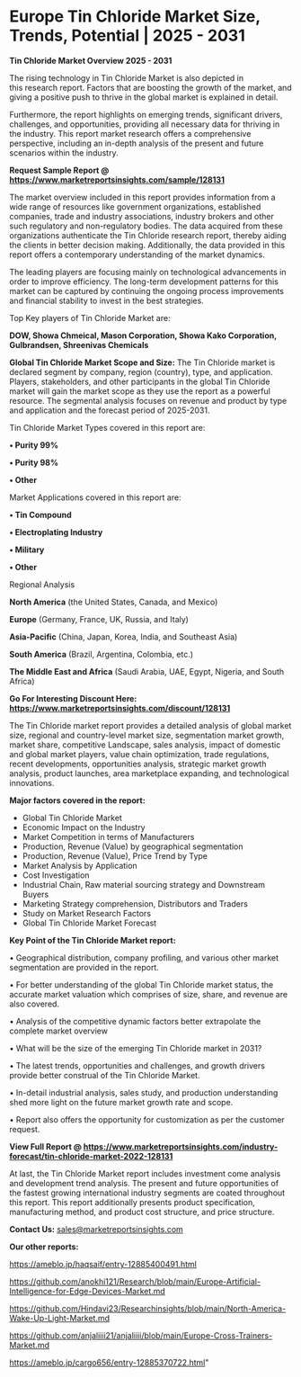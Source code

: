 # Europe Tin Chloride Market Size, Trends, Potential | 2025 - 2031

<Strong> Tin Chloride Market Overview 2025 - 2031</strong>

The rising technology in Tin Chloride Market is also depicted in this research report. Factors that are boosting the growth of the market, and giving a positive push to thrive in the global market is explained in detail.

Furthermore, the report highlights on emerging trends, significant drivers, challenges, and opportunities, providing all necessary data for thriving in the industry. This report market research offers a comprehensive perspective, including an in-depth analysis of the present and future scenarios within the industry.

<strong>Request Sample Report @ <a href=https://www.marketreportsinsights.com/sample/128131>https://www.marketreportsinsights.com/sample/128131</a></strong>

The market overview included in this report provides information from a wide range of resources like government organizations, established companies, trade and industry associations, industry brokers and other such regulatory and non-regulatory bodies. The data acquired from these organizations authenticate the Tin Chloride research report, thereby aiding the clients in better decision making. Additionally, the data provided in this report offers a contemporary understanding of the market dynamics.

The leading players are focusing mainly on technological advancements in order to improve efficiency. The long-term development patterns for this market can be captured by continuing the ongoing process improvements and financial stability to invest in the best strategies.

Top Key players of Tin Chloride Market are:

<strong>DOW, Showa Chmeical, Mason Corporation, Showa Kako Corporation, Gulbrandsen, Shreenivas Chemicals</strong>

<strong><b>Global Tin Chloride Market Scope and Size:</b></strong>
The Tin Chloride market is declared segment by company, region (country), type, and application. Players, stakeholders, and other participants in the global Tin Chloride market will gain the market scope as they use the report as a powerful resource. The segmental analysis focuses on revenue and product by type and application and the forecast period of 2025-2031.

Tin Chloride Market Types covered in this report are:

<strong>• Purity 99%

• Purity 98%

• Other</strong>

Market Applications covered in this report are:

<strong>• Tin Compound

• Electroplating Industry

• Military

• Other</strong> 

Regional Analysis

<strong>North America</strong> (the United States, Canada, and Mexico)

<strong>Europe</strong> (Germany, France, UK, Russia, and Italy)

<strong>Asia-Pacific</strong> (China, Japan, Korea, India, and Southeast Asia)

<strong>South America</strong> (Brazil, Argentina, Colombia, etc.)

<strong>The Middle East and Africa</strong> (Saudi Arabia, UAE, Egypt, Nigeria, and South Africa)

<strong>Go For Interesting Discount Here: <a href=https://www.marketreportsinsights.com/discount/128131>https://www.marketreportsinsights.com/discount/128131</a></strong>

The Tin Chloride market report provides a detailed analysis of global market size, regional and country-level market size, segmentation market growth, market share, competitive Landscape, sales analysis, impact of domestic and global market players, value chain optimization, trade regulations, recent developments, opportunities analysis, strategic market growth analysis, product launches, area marketplace expanding, and technological innovations.

<strong><b>Major factors covered in the report:</b></strong>
<ul>
  <li>Global Tin Chloride Market </li>
  <li>Economic Impact on the Industry</li>
  <li>Market Competition in terms of Manufacturers</li>
  <li>Production, Revenue (Value) by geographical segmentation</li>
  <li>Production, Revenue (Value), Price Trend by Type</li>
  <li>Market Analysis by Application</li>
  <li>Cost Investigation</li>
  <li>Industrial Chain, Raw material sourcing strategy and Downstream Buyers</li>
  <li>Marketing Strategy comprehension, Distributors and Traders</li>
  <li>Study on Market Research Factors</li>
  <li>Global Tin Chloride Market Forecast</li>
</ul>

<strong><b>Key Point of the Tin Chloride Market report:</b></strong>

• Geographical distribution, company profiling, and various other market segmentation are provided in the report.

• For better understanding of the global Tin Chloride market status, the accurate market valuation which comprises of size, share, and revenue are also covered.

• Analysis of the competitive dynamic factors better extrapolate the complete market overview

• What will be the size of the emerging Tin Chloride market in 2031?

• The latest trends, opportunities and challenges, and growth drivers provide better construal of the Tin Chloride Market.

• In-detail industrial analysis, sales study, and production understanding shed more light on the future market growth rate and scope.

• Report also offers the opportunity for customization as per the customer request.

<strong><b>View Full Report @ <a href=https://www.marketreportsinsights.com/industry-forecast/tin-chloride-market-2022-128131>https://www.marketreportsinsights.com/industry-forecast/tin-chloride-market-2022-128131</a></b></strong>


At last, the Tin Chloride Market report includes investment come analysis and development trend analysis. The present and future opportunities of the fastest growing international industry segments are coated throughout this report. This report additionally presents product specification, manufacturing method, and product cost structure, and price structure.

<strong>Contact Us:</strong>
sales@marketreportsinsights.com

<strong>Our other reports:</strong>

<a href=https://ameblo.jp/haqsaif/entry-12885400491.html>https://ameblo.jp/haqsaif/entry-12885400491.html</a>

<a href=https://github.com/anokhi121/Research/blob/main/Europe-Artificial-Intelligence-for-Edge-Devices-Market.md>https://github.com/anokhi121/Research/blob/main/Europe-Artificial-Intelligence-for-Edge-Devices-Market.md</a>

<a href=https://github.com/Hindavi23/Researchinsights/blob/main/North-America-Wake-Up-Light-Market.md>https://github.com/Hindavi23/Researchinsights/blob/main/North-America-Wake-Up-Light-Market.md</a>

<a href=https://github.com/anjaliiii21/anjaliiii/blob/main/Europe-Cross-Trainers-Market.md>https://github.com/anjaliiii21/anjaliiii/blob/main/Europe-Cross-Trainers-Market.md</a>

<a href=https://ameblo.jp/cargo656/entry-12885370722.html>https://ameblo.jp/cargo656/entry-12885370722.html</a>"
